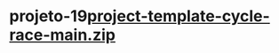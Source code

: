 # projeto-19[project-template-cycle-race-main.zip](https://github.com/Franzinhusgamepleiers/projeto-19/files/10157600/project-template-cycle-race-main.zip)
